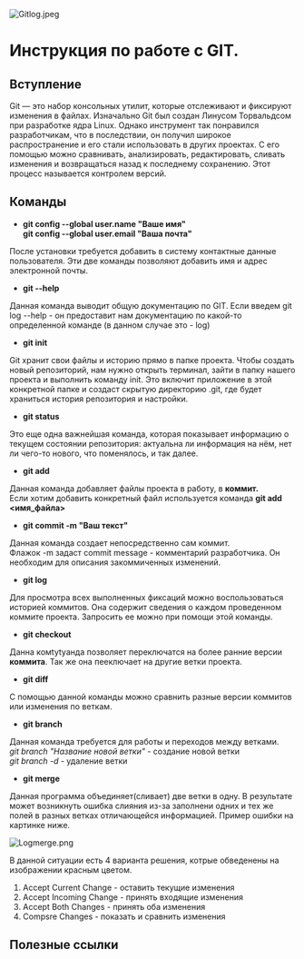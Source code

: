 ![Gitlog.jpeg](Gitlog.jpeg)
# Инструкция по работе с GIT.

## Вступление

Git — это набор консольных утилит, которые отслеживают и фиксируют изменения в файлах. Изначально Git был создан Линусом Торвальдсом при разработке ядра Linux. Однако инструмент так понравился разработчикам, что в последствии, он получил широкое распространение и его стали использовать в других проектах. С его помощью можно сравнивать, анализировать, редактировать, сливать изменения и возвращаться назад к последнему сохранению. Этот процесс называется контролем версий.
## Команды

* **git config --global user.name "Ваше имя"\
git config --global user.email "Ваша почта"**

После установки требуется добавить в систему контактные данные пользователя. Эти две команды позволяют добавить имя и адрес электронной почты. 

* **git --help**

Данная команда выводит общую документацию по GIT. Если введем git log --help - он предоставит нам документацию по какой-то определенной команде (в данном случае это - log)

* **git init**

Git хранит свои файлы и историю прямо в папке проекта. Чтобы создать новый репозиторий, нам нужно открыть терминал, зайти в папку нашего проекта и выполнить команду init. Это включит приложение в этой конкретной папке и создаст скрытую директорию .git, где будет храниться история репозитория и настройки.

* **git status**

Это еще одна важнейшая команда, которая показывает информацию о текущем состоянии репозитория: актуальна ли информация на нём, нет ли чего-то нового, что поменялось, и так далее.

* **git add**

Данная команда добавляет файлы проекта в работу, в **коммит.**\
Если хотим добавить конкретный файл используется команда **git add <имя_файла>**

* **git commit -m "Ваш текст"**

Данная команда создает непосредственно сам коммит.\
Флажок -m задаст commit message - комментарий разработчика. Он необходим для описания закоммиченных изменений. 

* **git log**

Для просмотра всех выполненных фиксаций можно воспользоваться историей коммитов. Она содержит сведения о каждом проведенном коммите проекта. Запросить ее можно при помощи этой команды.

* **git checkout**

Данна комtytyанда позволяет переключатся на более ранние версии **коммита**. Так же она пееключает на другие ветки проекта.

* **git diff**

С помощью данной команды можно сравнить разные версии коммитов или изменения по веткам.

* **git branch**

Данная команда требуется для работы и переходов между  ветками.\
*git branch "Название новой ветки"* - создание новой ветки\
*git branch -d* - удаление ветки  

* **git merge**

Данная программа объединяет(сливает) две ветки в одну. В результате может возникнуть ошибка слияния из-за заполнени одних и тех же полей в разных ветках отличающейся информацией. Пример ошибки на картинке ниже.  

![Logmerge.png](Logmerge.png)

В данной ситуации есть 4 варианта решения, котрые обведенены на изображении красным цветом.

1. Accept Current Change - оставить текущие изменения
2. Accept Incoming Change - принять входящие изменения 
3. Accept Both Changes - принять оба изменения
4. Compsre Changes - показать и сравнить изменения

## Полезные ссылки